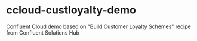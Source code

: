 # ccloud-custloyalty-demo
Confluent Cloud demo based on "Build Customer Loyalty Schemes" recipe from Confluent Solutions Hub
